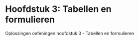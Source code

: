 # Hoofdstuk 3: Tabellen en formulieren
Oplossingen oefeningen hoofdstuk 3 - Tabellen en formulieren

